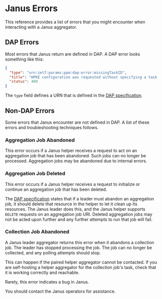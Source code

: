 # Janus Errors

This reference provides a list of errors that you might encounter when
interacting with a Janus aggregator.

## DAP Errors

Most errors that Janus return are defined in DAP. A DAP error looks something
like this:

```json
{
  "type": "urn:ietf:params:ppm:dap:error:missingTaskID",
  "title": "HPKE configuration was requested without specifying a task ID.",
  "status": 400
}
```

The `type` field defines a URN that is defined in the [DAP specification][1].

[1]: https://www.ietf.org/archive/id/draft-ietf-ppm-dap-07.html#name-errors

## Non-DAP Errors

Some errors that Janus encounter are not defined in DAP. A list of these errors
and troubleshooting techniques follows.

### Aggregation Job Abandoned

This error occurs if a Janus helper receives a request to act on an aggregation
job that has been abandoned. Such jobs can no longer be processed. Aggregation
jobs may be abandoned due to internal errors.

### Aggregation Job Deleted

This error occurs if a Janus helper receives a request to initialize or continue
an aggregation job that has been deleted.

The [DAP specification][agg-job-deletion] states that if a leader must abandon
an aggregation job, it should delete that resource in the helper to let it clean
up its resources. The Janus leader does this, and the Janus helper supports
`DELETE` requests on an aggregation job URI. Deleted aggregation jobs may not be
acted upon further and any further attempts to run that job will fail.

[agg-job-deletion]:
  https://datatracker.ietf.org/doc/html/draft-ietf-ppm-dap-09#name-helper-continuation

### Collection Job Abandoned

A Janus leader aggregator returns this error when it abandons a collection job.
The leader has stopped processing the job. The job can no longer be collected,
and any polling attempts should stop.

This can happen if the paired helper aggregator cannot be contacted. If you are
self-hosting a helper aggregator for the collection job's task, check that it is
working correctly and reachable.

Rarely, this error indicates a bug in Janus.

You should contact the Janus operators for assistance.

